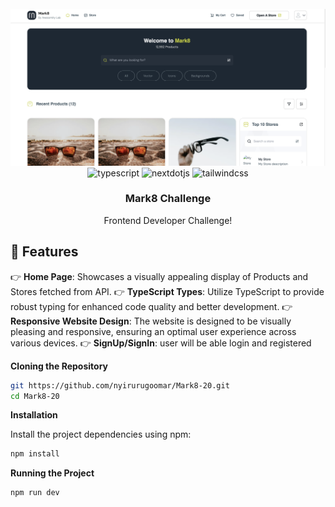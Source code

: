 
<div align="center">
  <br />
    <a href="" target="_blank">
      <img src="/public/Screenshot.png" alt="Project Banner">
    </a>
  <br />


 <div>
    <img src="https://img.shields.io/badge/-TypeScript-black?style=for-the-badge&logoColor=white&logo=typescript&color=3178C6" alt="typescript" />
     <img src="https://img.shields.io/badge/-Next_JS-black?style=for-the-badge&logoColor=white&logo=nextdotjs&color=000000" alt="nextdotjs" />
    <img src="https://img.shields.io/badge/-Tailwind_CSS-black?style=for-the-badge&logoColor=white&logo=tailwindcss&color=06B6D4" alt="tailwindcss" />
  </div>

  <h3 align="center">Mark8 Challenge</h3>
   <div align="center">
     Frontend Developer Challenge!
    </div>
</div>

## <a name="features">🔋 Features</a>

👉 **Home Page**: Showcases a visually appealing display of Products and Stores fetched from  API.
👉 **TypeScript Types**: Utilize TypeScript to provide robust typing for enhanced code quality and better development.
👉 **Responsive Website Design**: The website is designed to be visually pleasing and responsive, ensuring an optimal user experience across various devices.
👉 **SignUp/SignIn**: user will be able login and registered






**Cloning the Repository**

```bash
git https://github.com/nyirurugoomar/Mark8-20.git
cd Mark8-20
```

**Installation**

Install the project dependencies using npm:

```bash
npm install
```

**Running the Project**

```bash
npm run dev
```